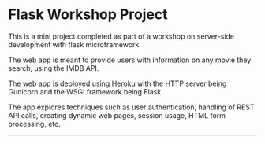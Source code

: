 # Flask Workshop Project

This is a mini project completed as part of a workshop on server-side development with flask microframework. 

The web app is meant to provide users with information on any movie they search, using the IMDB API. 

The web app is deployed using [Heroku][app] with the HTTP server being Gunicorn and the WSGI framework being Flask. 

The app explores techniques such as user authentication, handling of REST API calls, creating dynamic web pages, session usage, HTML form processing, etc.

___

[app]: https://movies-app-w-flask.herokuapp.com/